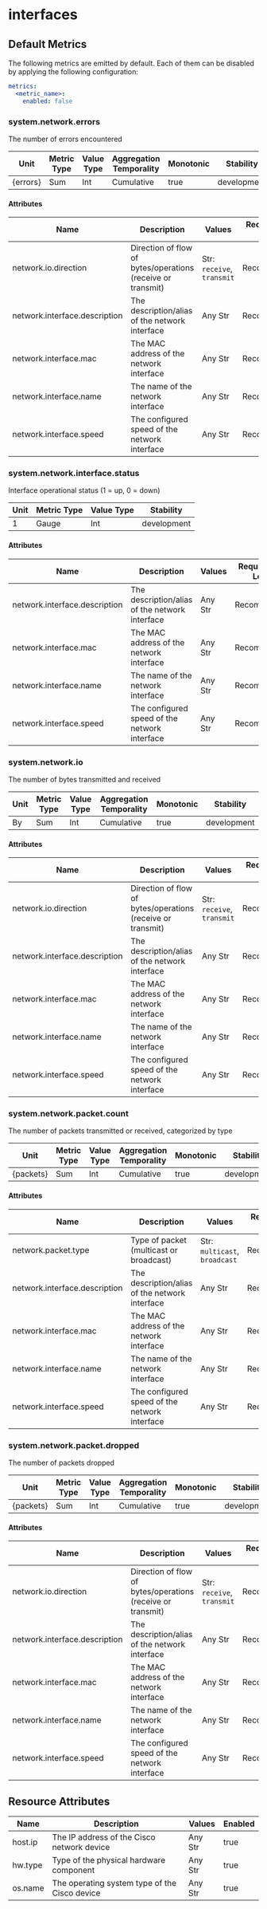 [comment]: <> (Code generated by mdatagen. DO NOT EDIT.)

# interfaces

## Default Metrics

The following metrics are emitted by default. Each of them can be disabled by applying the following configuration:

```yaml
metrics:
  <metric_name>:
    enabled: false
```

### system.network.errors

The number of errors encountered

| Unit | Metric Type | Value Type | Aggregation Temporality | Monotonic | Stability |
| ---- | ----------- | ---------- | ----------------------- | --------- | --------- |
| {errors} | Sum | Int | Cumulative | true | development |

#### Attributes

| Name | Description | Values | Requirement Level |
| ---- | ----------- | ------ | -------- |
| network.io.direction | Direction of flow of bytes/operations (receive or transmit) | Str: ``receive``, ``transmit`` | Recommended |
| network.interface.description | The description/alias of the network interface | Any Str | Recommended |
| network.interface.mac | The MAC address of the network interface | Any Str | Recommended |
| network.interface.name | The name of the network interface | Any Str | Recommended |
| network.interface.speed | The configured speed of the network interface | Any Str | Recommended |

### system.network.interface.status

Interface operational status (1 = up, 0 = down)

| Unit | Metric Type | Value Type | Stability |
| ---- | ----------- | ---------- | --------- |
| 1 | Gauge | Int | development |

#### Attributes

| Name | Description | Values | Requirement Level |
| ---- | ----------- | ------ | -------- |
| network.interface.description | The description/alias of the network interface | Any Str | Recommended |
| network.interface.mac | The MAC address of the network interface | Any Str | Recommended |
| network.interface.name | The name of the network interface | Any Str | Recommended |
| network.interface.speed | The configured speed of the network interface | Any Str | Recommended |

### system.network.io

The number of bytes transmitted and received

| Unit | Metric Type | Value Type | Aggregation Temporality | Monotonic | Stability |
| ---- | ----------- | ---------- | ----------------------- | --------- | --------- |
| By | Sum | Int | Cumulative | true | development |

#### Attributes

| Name | Description | Values | Requirement Level |
| ---- | ----------- | ------ | -------- |
| network.io.direction | Direction of flow of bytes/operations (receive or transmit) | Str: ``receive``, ``transmit`` | Recommended |
| network.interface.description | The description/alias of the network interface | Any Str | Recommended |
| network.interface.mac | The MAC address of the network interface | Any Str | Recommended |
| network.interface.name | The name of the network interface | Any Str | Recommended |
| network.interface.speed | The configured speed of the network interface | Any Str | Recommended |

### system.network.packet.count

The number of packets transmitted or received, categorized by type

| Unit | Metric Type | Value Type | Aggregation Temporality | Monotonic | Stability |
| ---- | ----------- | ---------- | ----------------------- | --------- | --------- |
| {packets} | Sum | Int | Cumulative | true | development |

#### Attributes

| Name | Description | Values | Requirement Level |
| ---- | ----------- | ------ | -------- |
| network.packet.type | Type of packet (multicast or broadcast) | Str: ``multicast``, ``broadcast`` | Recommended |
| network.interface.description | The description/alias of the network interface | Any Str | Recommended |
| network.interface.mac | The MAC address of the network interface | Any Str | Recommended |
| network.interface.name | The name of the network interface | Any Str | Recommended |
| network.interface.speed | The configured speed of the network interface | Any Str | Recommended |

### system.network.packet.dropped

The number of packets dropped

| Unit | Metric Type | Value Type | Aggregation Temporality | Monotonic | Stability |
| ---- | ----------- | ---------- | ----------------------- | --------- | --------- |
| {packets} | Sum | Int | Cumulative | true | development |

#### Attributes

| Name | Description | Values | Requirement Level |
| ---- | ----------- | ------ | -------- |
| network.io.direction | Direction of flow of bytes/operations (receive or transmit) | Str: ``receive``, ``transmit`` | Recommended |
| network.interface.description | The description/alias of the network interface | Any Str | Recommended |
| network.interface.mac | The MAC address of the network interface | Any Str | Recommended |
| network.interface.name | The name of the network interface | Any Str | Recommended |
| network.interface.speed | The configured speed of the network interface | Any Str | Recommended |

## Resource Attributes

| Name | Description | Values | Enabled |
| ---- | ----------- | ------ | ------- |
| host.ip | The IP address of the Cisco network device | Any Str | true |
| hw.type | Type of the physical hardware component | Any Str | true |
| os.name | The operating system type of the Cisco device | Any Str | true |
